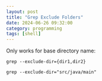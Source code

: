 ```yaml
---
layout: post
title: "Grep Exclude Folders"
date: 2024-06-26 09:32:00
category: programming
tags: [shell]
---
```


Only works for base directory name:  
```shell
grep --exclude-dir={dir1,dir2}
```


```shell
grep --exclude-dir="src/java/main"
```


[jekyll]: http://jekyllrb.com
[jekyll-gh]: https://github.com/jekyll/jekyll
[jekyll-help]: https://github.com/jekyll/jekyll-help

